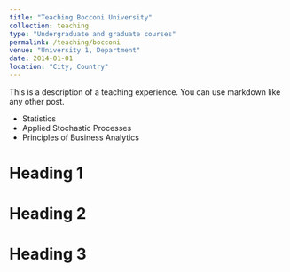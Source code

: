 ```yaml
---
title: "Teaching Bocconi University"
collection: teaching
type: "Undergraduate and graduate courses"
permalink: /teaching/bocconi
venue: "University 1, Department"
date: 2014-01-01
location: "City, Country"
---
```


This is a description of a teaching experience. You can use markdown like any other post.
* Statistics
* Applied Stochastic Processes
* Principles of Business Analytics

Heading 1
======

Heading 2
======

Heading 3
======
